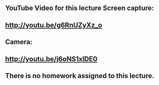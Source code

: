 YouTube Video for this lecture
Screen capture:
---
http://youtu.be/g6RnUZyXz_o
---
Camera:
---
http://youtu.be/j6oNS1xlDE0
---
There is no homework assigned to this lecture.
---